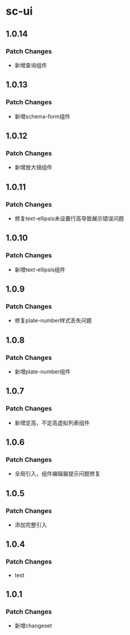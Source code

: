 # sc-ui

## 1.0.14

### Patch Changes

- 新增查询组件

## 1.0.13

### Patch Changes

- 新增schema-form组件

## 1.0.12

### Patch Changes

- 新增放大镜组件

## 1.0.11

### Patch Changes

- 修复text-ellipsis未设置行高导致展示错误问题

## 1.0.10

### Patch Changes

- 新增text-ellipsis组件

## 1.0.9

### Patch Changes

- 修复plate-number样式丢失问题

## 1.0.8

### Patch Changes

- 新增plate-number组件

## 1.0.7

### Patch Changes

- 新增定高，不定高虚拟列表组件

## 1.0.6

### Patch Changes

- 全局引入，组件编辑器提示问题修复

## 1.0.5

### Patch Changes

- 添加完整引入

## 1.0.4

### Patch Changes

- test

## 1.0.1

### Patch Changes

- 新增changeset
